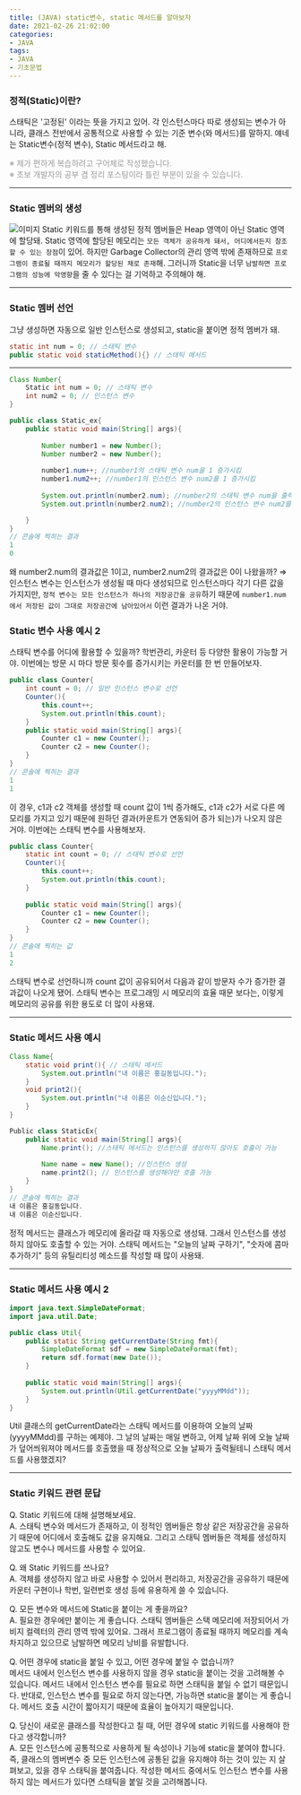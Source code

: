 ```yaml
---
title: (JAVA) static변수, static 메서드를 알아보자     
date: 2021-02-26 21:02:00
categories: 
- JAVA
tags:
- JAVA
- 기초문법
---
```


### 정적(Static)이란?  
스태틱은 '고정된' 이라는 뜻을 가지고 있어. 각 인스턴스마다 따로 생성되는 변수가 아니라, 클래스 전반에서 공통적으로 사용할 수 있는 기준 변수(와 메서드)를 말하지. 얘네는 Static변수(정적 변수), Static 메서드라고 해.

<p style="color:#999;">※ 제가 편하게 복습하려고 구어체로 작성했습니다.<br />
※ 초보 개발자의 공부 겸 정리 포스팅이라 틀린 부분이 있을 수 있습니다. </p>  

---

### Static 멤버의 생성  
![이미지](https://i.imgur.com/1HfRgOr.png) 
Static 키워드를 통해 생성된 정적 멤버들은 Heap 영역이 아닌 Static 영역에 할당돼. Static 영역에 할당된 메모리는 `모든 객체가 공유하게 돼서, 어디에서든지 참조할 수 있는 장점`이 있어. 하지만 Garbage Collector의 관리 영역 밖에 존재하므로 `프로그램이 종료될 때까지 메모리가 할당된 채로 존재`해. 그러니까 Static을 너무 `남발하면 프로그램의 성능에 악영향`을 줄 수 있다는 걸 기억하고 주의해야 해.  

---
### Static 멤버 선언  

그냥 생성하면 자동으로 일반 인스턴스로 생성되고, static을 붙이면 정적 멤버가 돼. 
```java
static int num = 0; // 스태틱 변수
public static void staticMethod(){} // 스태틱 메서드
```
---
```java
Class Number{
	Static int num = 0; // 스태틱 변수 
	int num2 = 0; // 인스턴스 변수 
}

public class Static_ex{
	public static void main(String[] args){
		
		Number number1 = new Number();
		Number number2 = new Number(); 
		
		number1.num++; //number1의 스태틱 변수 num을 1 증가시킴
		number1.num2++; //number1의 인스턴스 변수 num2를 1 증가시킴
		
		System.out.println(number2.num); //number2의 스태틱 변수 num을 출력
		System.out.println(number2.num2); //number2의 인스턴스 변수 num2를 출력

	}
}
// 콘솔에 찍히는 결과
1
0
```

왜 number2.num의 결과값은 1이고, number2.num2의 결과값은 0이 나왔을까?
⇒ 인스턴스 변수는 인스턴스가 생성될 때 마다 생성되므로 인스턴스마다 각기 다른 값을 가지지만, `정적 변수는 모든 인스턴스가 하나의 저장공간을 공유`하기 때문에 `number1.num에서 저장된 값이 그대로 저장공간에 남아있어서` 이런 결과가 나온 거야.

### Static 변수 사용 예시 2  

스태틱 변수를 어디에 활용할 수 있을까? 학번관리, 카운터 등 다양한 활용이 가능할 거야. 
이번에는 방문 시 마다 방문 횟수를 증가시키는 카운터를 한 번 만들어보자. 

```java
public class Counter{
	int count = 0; // 일반 인스턴스 변수로 선언
	Counter(){
		this.count++;
		System.out.println(this.count);
	}
	public static void main(String[] args){
		Counter c1 = new Counter();
		Counter c2 = new Counter();
	}
}
// 콘솔에 찍히는 결과
1
1 
```

이 경우, c1과 c2 객체를 생성할 때 count 값이 1씩 증가해도, c1과 c2가 서로 다른 메모리를 가지고 있기 때문에 원하던 결과(카운트가 연동되어 증가 되는)가 나오지 않은 거야. 이번에는 스태틱 변수를 사용해보자.

```java
public class Counter{
	static int count = 0; // 스태틱 변수로 선언
	Counter(){
		this.count++;
		System.out.println(this.count);
	}
	
	public static void main(String[] args){
		Counter c1 = new Counter();
		Counter c2 = new Counter();
	}
}
// 콘솔에 찍히는 값
1
2
```

스태틱 변수로 선언하니까 count 값이 공유되어서 다음과 같이 방문자 수가 증가한 결과값이 나오게 됐어. 스태틱 변수는 프로그래밍 시 메모리의 효율 때문 보다는, 이렇게 메모리의 공유를 위한 용도로 더 많이 사용돼. 

---

### Static 메서드 사용 예시

```java
Class Name{
	static void print(){ // 스태틱 메서드
		System.out.println("내 이름은 홍길동입니다.");
	}
	void print2(){
		System.out.println("내 이름은 이순신입니다.");
	}
}

Public class StaticEx{
	public static void main(String[] args){
		Name.print(); //스태틱 메서드는 인스턴스를 생성하지 않아도 호출이 가능
		
		Name name = new Name(); //인스턴스 생성
		name.print2(); // 인스턴스를 생성해야만 호출 가능
	}
}
// 콘솔에 찍히는 결과
내 이름은 홍길동입니다.
내 이름은 이순신입니다.
```

정적 메서드는 클래스가 메모리에 올라갈 때 자동으로 생성돼. 그래서 인스턴스를 생성하지 않아도 호출할 수 있는 거야. 스태틱 메서드는 "오늘의 날짜 구하기", "숫자에 콤마 추가하기" 등의 유틸리티성 메소드를 작성할 때 많이 사용돼.

---

### Static 메서드 사용 예시 2

```java
import java.text.SimpleDateFormat;
import java.util.Date;

public class Util{
	public static String getCurrentDate(String fmt){
		SimpleDateFormat sdf = new SimpleDateFormat(fmt);
		return sdf.format(new Date());
	}
	
	public static void main(String[] args){
		System.out.println(Util.getCurrentDate("yyyyMMdd"));
	}
}
```

Util 클래스의 getCurrentDate라는 스태틱 메서드를 이용하여 오늘의 날짜(yyyyMMdd)를 구하는 예제야. 그 날의 날짜는 매일 변하고, 어제 날짜 위에 오늘 날짜가 덮어씌워져야 메서드를 호출했을 때 정상적으로 오늘 날짜가 출력될테니 스태틱 메서드를 사용했겠지?

---
### Static 키워드 관련 문답

Q. Static 키워드에 대해 설명해보세요.  
A. 스태틱 변수와 메서드가 존재하고, 이 정적인 멤버들은 항상 같은 저장공간을 공유하기 때문에 어디에서 호출해도 값을 유지해요. 그리고 스태틱 멤버들은 객체를 생성하지 않고도 변수나 메서드를 사용할 수 있어요.

Q. 왜 Static 키워드를 쓰나요?  
A. 객체를 생성하지 않고 바로 사용할 수 있어서 편리하고, 저장공간을 공유하기 때문에 카운터 구현이나 학번, 일련번호 생성 등에 유용하게 쓸 수 있습니다.

Q. 모든 변수와 메서드에 Static을 붙이는 게 좋을까요?  
A. 필요한 경우에만 붙이는 게 좋습니다. 스태틱 멤버들은 스택 메모리에 저장되어서 가비지 컬렉터의 관리 영역 밖에 있어요. 그래서 프로그램이 종료될 때까지 메모리를 계속 차지하고 있으므로 남발하면 메모리 낭비를 유발합니다. 

Q. 어떤 경우에 static을 붙일 수 있고, 어떤 경우에 붙일 수 없습니까?  
메서드 내에서 인스턴스 변수를 사용하지 않을 경우 static을 붙이는 것을 고려해볼 수 있습니다. 메서드 내에서 인스턴스 변수를 필요로 하면 스태틱을 붙일 수 없기 때문입니다. 반대로, 인스턴스 변수를 필요로 하지 않는다면, 가능하면 static을 붙이는 게 좋습니다. 메서드 호출 시간이 짧아지기 때문에 효율이 높아지기 때문입니다. 

Q. 당신이 새로운 클래스를 작성한다고 칠 때, 어떤 경우에 static 키워드를 사용해야 한다고 생각합니까?  
A. 모든 인스턴스에 공통적으로 사용하게 될 속성이나 기능에 static을 붙여야 합니다.
즉, 클래스의 멤버변수 중 모든 인스턴스에 공통된 값을 유지해야 하는 것이 있는 지 살펴보고, 있을 경우 스태틱을 붙여줍니다. 작성한 메서드 중에서도 인스턴스 변수를 사용하지 않는 메서드가 있다면 스태틱을 붙일 것을 고려해봅니다.